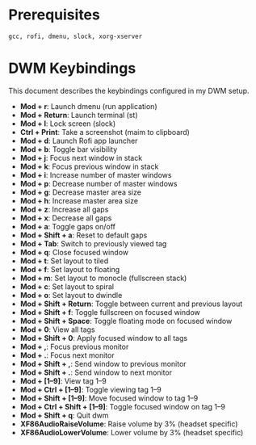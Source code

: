 # Prerequisites 

`gcc, rofi, dmenu, slock, xorg-xserver`

# DWM Keybindings

This document describes the keybindings configured in my DWM setup.

- **Mod + r**: Launch dmenu (run application)
- **Mod + Return**: Launch terminal (st)
- **Mod + l**: Lock screen (slock)
- **Ctrl + Print**: Take a screenshot (maim to clipboard)
- **Mod + d**: Launch Rofi app launcher
- **Mod + b**: Toggle bar visibility
- **Mod + j**: Focus next window in stack
- **Mod + k**: Focus previous window in stack
- **Mod + i**: Increase number of master windows
- **Mod + p**: Decrease number of master windows
- **Mod + g**: Decrease master area size
- **Mod + h**: Increase master area size
- **Mod + z**: Increase all gaps
- **Mod + x**: Decrease all gaps
- **Mod + a**: Toggle gaps on/off
- **Mod + Shift + a**: Reset to default gaps
- **Mod + Tab**: Switch to previously viewed tag
- **Mod + q**: Close focused window
- **Mod + t**: Set layout to tiled
- **Mod + f**: Set layout to floating
- **Mod + m**: Set layout to monocle (fullscreen stack)
- **Mod + c**: Set layout to spiral
- **Mod + o**: Set layout to dwindle
- **Mod + Shift + Return**: Toggle between current and previous layout
- **Mod + Shift + f**: Toggle fullscreen on focused window
- **Mod + Shift + Space**: Toggle floating mode on focused window
- **Mod + 0**: View all tags
- **Mod + Shift + 0**: Apply focused window to all tags
- **Mod + ,**: Focus previous monitor
- **Mod + .**: Focus next monitor
- **Mod + Shift + ,**: Send window to previous monitor
- **Mod + Shift + .**: Send window to next monitor
- **Mod + [1–9]**: View tag 1–9
- **Mod + Ctrl + [1–9]**: Toggle viewing tag 1–9
- **Mod + Shift + [1–9]**: Move focused window to tag 1–9
- **Mod + Ctrl + Shift + [1–9]**: Toggle focused window on tag 1–9
- **Mod + Shift + q**: Quit dwm
- **XF86AudioRaiseVolume**: Raise volume by 3% (headset specific)
- **XF86AudioLowerVolume**: Lower volume by 3% (headset specific)
